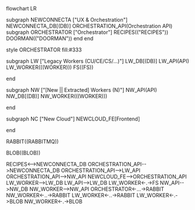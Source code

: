flowchart LR

subgraph NEWCONNECTA ["UX & Orchestration"]
NEWCONNECTA_DB[(DB)]
ORCHESTRATION_API(Orchestration API)
subgraph ORCHESTRATOR ["Orchestrator"]
RECIPES(("RECIPES"))
DOORMAN(("DOORMAN"))
end
end

style ORCHESTRATOR fill:#333

subgraph LW ["Legacy Workers (CU/CE/CS/...)"]
LW_DB[(DB)]
LW_API(API)
LW_WORKER(((WORKER)))
FS((FS))

end

subgraph NW ["[New || Extracted] Workers (N)"]
NW_API(API)
NW_DB[(DB)]
NW_WORKER(((WORKER)))

end

subgraph NC ["New Cloud"]
NEWCLOUD_FE[Frontend]

end

RABBIT((RABBITMQ))

BLOB((BLOB))

RECIPES<-->NEWCONNECTA_DB
ORCHESTRATION_API-->NEWCONNECTA_DB
ORCHESTRATION_API-->LW_API
ORCHESTRATION_API-->NW_API
NEWCLOUD_FE-->ORCHESTRATION_API
LW_WORKER-->LW_DB
LW_API-->LW_DB
LW_WORKER<-.->FS
NW_API-->NW_DB
NW_WORKER-->NW_API
ORCHESTRATOR<-...->RABBIT
NW_WORKER<-..->RABBIT
LW_WORKER<-..->RABBIT
LW_WORKER<-.->BLOB
NW_WORKER<-.->BLOB
